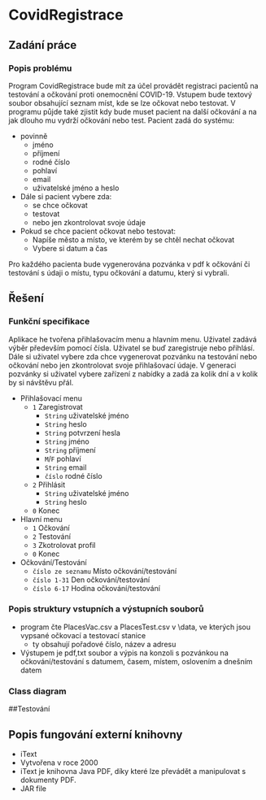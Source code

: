 # CovidRegistrace
## Zadání práce
### Popis problému
Program CovidRegistrace bude mít za účel provádět registraci pacientů na testování a očkování proti onemocnění COVID-19. Vstupem bude textový soubor obsahující seznam míst, kde se lze očkovat nebo testovat. V programu půjde také zjistit kdy bude muset pacient na další očkování a na jak dlouho mu vydrží očkování nebo test. Pacient zadá do systému:
* povinně
  * jméno
  * příjmení
  * rodné číslo
  * pohlaví
  * email
  * uživatelské jméno a heslo
* Dále si pacient vybere zda:
  * se chce očkovat
  * testovat
  * nebo jen zkontrolovat svoje údaje
* Pokud se chce pacient očkovat nebo testovat: 
  * Napíše město a místo, ve kterém by se chtěl nechat očkovat
  * Vybere si datum a čas

Pro každého pacienta bude vygenerována pozvánka v pdf k očkování či testování s údaji o místu, typu očkování a datumu, který si vybrali.
## Řešení
### Funkční specifikace
Aplikace he tvořena přihlašovacím menu a hlavním menu. Uživatel zadává výběr především pomocí čísla. Uživatel se buď zaregistruje nebo přihlásí. Dále si uživatel vybere zda chce vygenerovat pozvánku na testování nebo očkování nebo jen zkontrolovat svoje přihlašovací údaje. V generaci pozvánky si uživatel vybere zařízení z nabídky a zadá za kolik dní  a v kolik by si návštěvu přál.
* Přihlašovací menu
   *  `1` Zaregistrovat
      *  `String` uživatelské jméno 
      *  `String` heslo
      *  `String` potvrzení hesla
      *  `String` jméno
      *  `String` příjmení
      *  `M`/`F` pohlaví
      *  `String` email
      *  `číslo` rodné číslo
   *  `2` Přihlásit
      *  `String` uživatelské jméno 
      *  `String` heslo
   *  `0` Konec  
* Hlavní menu
   *  `1` Očkování
   *  `2` Testování
   *  `3` Zkotrolovat profil
   *  `0` Konec
* Očkování/Testování 
   *  `číslo ze seznamu` Místo očkování/testování 
   *  `číslo 1-31` Den očkování/testování 
   *  `číslo 6-17` Hodina očkování/testování 
### Popis struktury vstupních a výstupních souborů
* program čte PlacesVac.csv a PlacesTest.csv v \data, ve kterých jsou vypsané očkovací a testovací stanice
   * ty obsahují pořadové číslo, název a adresu
* Výstupem je pdf,txt soubor a výpis na konzoli s pozvánkou na očkování/testování s datumem, časem, místem, oslovením a dnešním datem

### Class diagram

##Testování

## Popis fungování externí knihovny
*  iText
*  Vytvořena v roce 2000
*  iText je knihovna Java PDF, díky které lze převádět a manipulovat s dokumenty PDF.
*  JAR file



    

